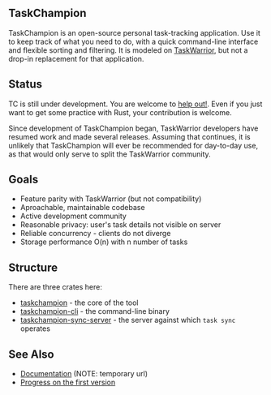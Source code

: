 TaskChampion
------------

TaskChampion is an open-source personal task-tracking application.
Use it to keep track of what you need to do, with a quick command-line interface and flexible sorting and filtering.
It is modeled on [TaskWarrior](https://taskwarrior.org), but not a drop-in replacement for that application.

## Status

TC is still under development.
You are welcome to [help out!](https://github.com/djmitche/taskchampion/blob/main/CONTRIBUTING.md).
Even if you just want to get some practice with Rust, your contribution is welcome.

Since development of TaskChampion began, TaskWarrior developers have resumed work and made several releases.
Assuming that continues, it is unlikely that TaskChampion will ever be recommended for day-to-day use, as that would only serve to split the TaskWarrior community.

## Goals

 * Feature parity with TaskWarrior (but not compatibility)
 * Aproachable, maintainable codebase
 * Active development community
 * Reasonable privacy: user's task details not visible on server
 * Reliable concurrency - clients do not diverge
 * Storage performance O(n) with n number of tasks

## Structure

There are three crates here:

 * [taskchampion](./taskchampion) - the core of the tool
 * [taskchampion-cli](./cli) - the command-line binary
 * [taskchampion-sync-server](./sync-server) - the server against which `task sync` operates

## See Also

 * [Documentation](https://djmitche.github.io/taskchampion/) (NOTE: temporary url)
 * [Progress on the first version](https://github.com/djmitche/taskwarrior-rust/projects/1)
